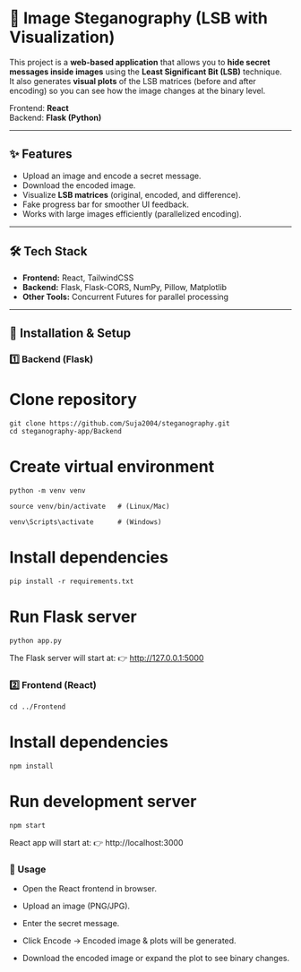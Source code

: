 # 🔐 Image Steganography (LSB with Visualization)

This project is a **web-based application** that allows you to **hide secret messages inside images** using the **Least Significant Bit (LSB)** technique.  
It also generates **visual plots** of the LSB matrices (before and after encoding) so you can see how the image changes at the binary level.  

Frontend: **React**  
Backend: **Flask (Python)**  

---

## ✨ Features
- Upload an image and encode a secret message.  
- Download the encoded image.  
- Visualize **LSB matrices** (original, encoded, and difference).  
- Fake progress bar for smoother UI feedback.  
- Works with large images efficiently (parallelized encoding).  

---

## 🛠️ Tech Stack
- **Frontend:** React, TailwindCSS  
- **Backend:** Flask, Flask-CORS, NumPy, Pillow, Matplotlib  
- **Other Tools:** Concurrent Futures for parallel processing  

---

## 🚀 Installation & Setup

### 1️⃣ Backend (Flask)
# Clone repository
```
git clone https://github.com/Suja2004/steganography.git
cd steganography-app/Backend
```

# Create virtual environment
```
python -m venv venv
```

```
source venv/bin/activate   # (Linux/Mac)
```

```
venv\Scripts\activate      # (Windows)
```


# Install dependencies
```
pip install -r requirements.txt
```

# Run Flask server
```
python app.py
```

The Flask server will start at:
👉 http://127.0.0.1:5000

### 2️⃣ Frontend (React)
```
cd ../Frontend
```

# Install dependencies
```
npm install
```

# Run development server
```
npm start
```

React app will start at:
👉 http://localhost:3000


### 📸 Usage

* Open the React frontend in browser.

* Upload an image (PNG/JPG).

* Enter the secret message.

* Click Encode → Encoded image & plots will be generated.

* Download the encoded image or expand the plot to see binary changes.